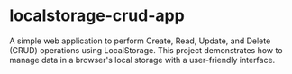 # localstorage-crud-app
A simple web application to perform Create, Read, Update, and Delete (CRUD) operations using LocalStorage. This project demonstrates how to manage data in a browser's local storage with a user-friendly interface.
